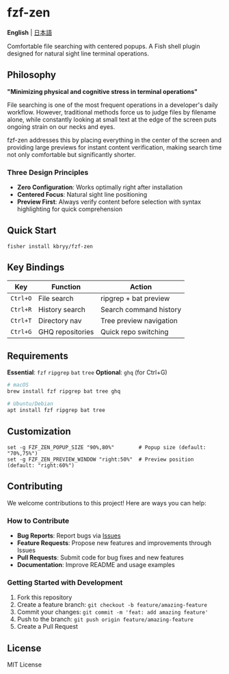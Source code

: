 # fzf-zen

**English** | [日本語](docs/README_ja.md)

Comfortable file searching with centered popups.
A Fish shell plugin designed for natural sight line terminal operations.

## Philosophy

**"Minimizing physical and cognitive stress in terminal operations"**

File searching is one of the most frequent operations in a developer's daily workflow. However, traditional methods force us to judge files by filename alone, while constantly looking at small text at the edge of the screen puts ongoing strain on our necks and eyes.

fzf-zen addresses this by placing everything in the center of the screen and providing large previews for instant content verification, making search time not only comfortable but significantly shorter.

### Three Design Principles
- **Zero Configuration**: Works optimally right after installation
- **Centered Focus**: Natural sight line positioning
- **Preview First**: Always verify content before selection with syntax highlighting for quick comprehension

## Quick Start

```fish
fisher install kbryy/fzf-zen
```

## Key Bindings

| Key      | Function         | Action                  |
| -------- | ---------------- | ----------------------- |
| `Ctrl+O` | File search      | ripgrep + bat preview   |
| `Ctrl+R` | History search   | Search command history  |
| `Ctrl+T` | Directory nav    | Tree preview navigation |
| `Ctrl+G` | GHQ repositories | Quick repo switching    |

## Requirements

**Essential**: `fzf` `ripgrep` `bat` `tree`
**Optional**: `ghq` (for Ctrl+G)

```bash
# macOS
brew install fzf ripgrep bat tree ghq

# Ubuntu/Debian
apt install fzf ripgrep bat tree
```

## Customization

```fish
set -g FZF_ZEN_POPUP_SIZE "90%,80%"        # Popup size (default: "70%,75%")
set -g FZF_ZEN_PREVIEW_WINDOW "right:50%"  # Preview position (default: "right:60%")
```

## Contributing

We welcome contributions to this project! Here are ways you can help:

### How to Contribute
- **Bug Reports**: Report bugs via [Issues](https://github.com/kbryy/fzf-zen/issues)
- **Feature Requests**: Propose new features and improvements through Issues
- **Pull Requests**: Submit code for bug fixes and new features
- **Documentation**: Improve README and usage examples

### Getting Started with Development
1. Fork this repository
2. Create a feature branch: `git checkout -b feature/amazing-feature`
3. Commit your changes: `git commit -m 'feat: add amazing feature'`
4. Push to the branch: `git push origin feature/amazing-feature`
5. Create a Pull Request

## License

MIT License
